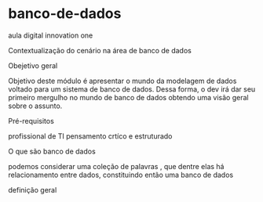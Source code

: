 # banco-de-dados

aula digital innovation one 

Contextualização do cenário na área de banco de dados

Obejetivo geral

Objetivo deste módulo é apresentar o mundo da modelagem de dados voltado para um sistema de banco de dados. Dessa forma, o dev irá dar seu primeiro mergulho no mundo de banco de dados obtendo uma visão geral sobre o assunto.

Pré-requisitos 


profissional de TI
pensamento crtíco e estruturado

O que são banco de dados


podemos considerar uma coleção de palavras , que dentre elas há relacionamento entre dados, constituindo então uma banco de dados

definição geral
